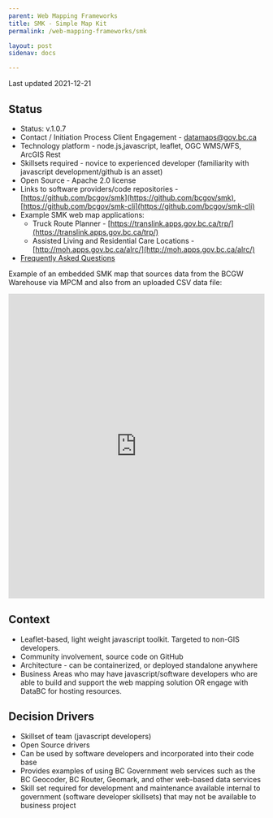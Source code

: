 ```yaml
---
parent: Web Mapping Frameworks
title: SMK - Simple Map Kit 
permalink: /web-mapping-frameworks/smk

layout: post
sidenav: docs

---
```


Last updated 2021-12-21

## Status

* Status: v.1.0.7
* Contact / Initiation Process	Client Engagement -  [datamaps@gov.bc.ca](mailto:datamaps@gov.bc.ca)
* Technology platform - node.js,javascript, leaflet, OGC WMS/WFS, ArcGIS Rest
* Skillsets required - novice to experienced developer (familiarity with javascript development/github is an asset)
* Open Source - Apache 2.0 license
* Links to software providers/code repositories - [https://github.com/bcgov/smk](https://github.com/bcgov/smk),  [https://github.com/bcgov/smk-cli](https://github.com/bcgov/smk-cli)
* Example SMK web map applications:  
  - Truck Route Planner - [https://translink.apps.gov.bc.ca/trp/](https://translink.apps.gov.bc.ca/trp/)
  - Assisted Living and Residential Care Locations - [http://moh.apps.gov.bc.ca/alrc/](http://moh.apps.gov.bc.ca/alrc/)
 * [Frequently Asked Questions](https://github.com/bcgov/smk-cli/wiki/Simple-Map-Kit-and-SMK-Editor-FAQs)
 
Example of an embedded SMK map that sources data from the BCGW Warehouse via MPCM and also from an uploaded CSV data file:
<iframe src="https://nicoledegreef.github.io/smk-moh-hsat/" height="600px" width="100%" style="border:none;"></iframe>

## Context

* Leaflet-based, light weight javascript toolkit. Targeted to non-GIS developers.
* Community involvement, source code on GitHub
* Architecture - can be containerized, or deployed standalone anywhere
* Business Areas who may have javascript/software developers who are able to build and support the web mapping solution OR engage with DataBC for hosting resources.

## Decision Drivers

* Skillset of team (javascript developers)
* Open Source drivers
* Can be used by software developers and incorporated into their code base
* Provides examples of using BC Government web services such as the BC Geocoder, BC Router, Geomark, and other web-based data services
* Skill set required for development and maintenance available internal to government (software developer skillsets) that may not be available to business project
